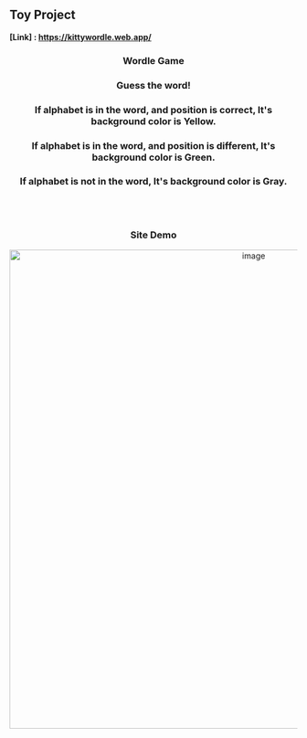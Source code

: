## Toy Project

**[Link] : https://kittywordle.web.app/**
<div align = 'center'>
  <h3> Wordle Game </h3>
<h3> Guess the word! </h3>
<h3> If alphabet is in the word, and position is correct, It's background color is Yellow. </h3>
  <h3> If alphabet is in the word, and position is different, It's background color is Green. </h3>
  <h3> If alphabet is not in the word, It's background color is Gray. </h3>
  
  <br>
  <br>
  <h3> Site Demo </h3>

<img width="839" alt="image" src="https://user-images.githubusercontent.com/71093890/222989952-8780d113-a3f6-4664-8261-5daf2e4bdff0.png">
</div>

